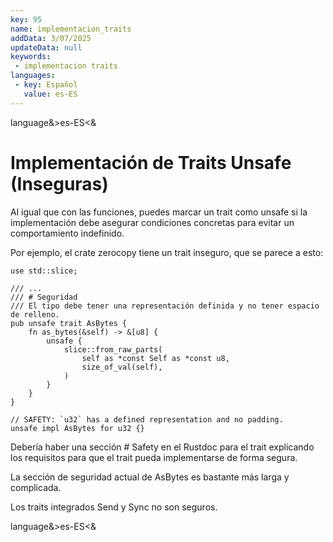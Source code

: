 ```yaml
---
key: 95
name: implementacion_traits
addData: 3/07/2025
updateData: null
keywords: 
 - implementacion traits
languages:
 - key: Español
   value: es-ES
---
```

language&>es-ES<&
# Implementación de Traits Unsafe (Inseguras)
Al igual que con las funciones, puedes marcar un trait como unsafe si la implementación debe asegurar condiciones concretas para evitar un comportamiento indefinido.

Por ejemplo, el crate zerocopy tiene un trait inseguro, que se parece a esto:

```rususe std::mem::size_of_val;
use std::slice;

/// ...
/// # Seguridad
/// El tipo debe tener una representación definida y no tener espacio de relleno.
pub unsafe trait AsBytes {
    fn as_bytes(&self) -> &[u8] {
        unsafe {
            slice::from_raw_parts(
                self as *const Self as *const u8,
                size_of_val(self),
            )
        }
    }
}

// SAFETY: `u32` has a defined representation and no padding.
unsafe impl AsBytes for u32 {}
```

Debería haber una sección # Safety en el Rustdoc para el trait explicando los requisitos para que el trait pueda implementarse de forma segura.

La sección de seguridad actual de AsBytes es bastante más larga y complicada.

Los traits integrados Send y Sync no son seguros.


language&>es-ES<&